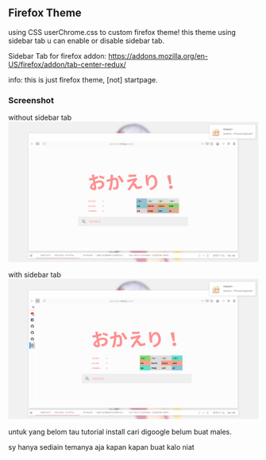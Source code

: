 ## Firefox Theme
using CSS userChrome.css to custom firefox theme!
this theme using sidebar tab
u can enable or disable sidebar tab.

Sidebar Tab for firefox addon: https://addons.mozilla.org/en-US/firefox/addon/tab-center-redux/

info: this is just firefox theme, [not] startpage.

### Screenshot


without sidebar tab
![](https://github.com/GabrielTenma/dotfiles/raw/master/.mozilla/GabrielDesktop_2018-11-06_16-40-41_1366x768.png)


with sidebar tab
![](https://github.com/GabrielTenma/dotfiles/raw/master/.mozilla/GabrielDesktop_2018-11-06_16-40-45_1366x768.png)




untuk yang belom tau
tutorial install cari digoogle
belum buat
males.

sy hanya sediain temanya aja
kapan kapan buat kalo niat
